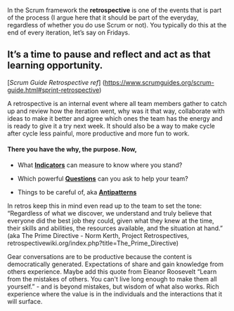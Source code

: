In the Scrum framework the **retrospective** is one of the events that is part of the process (I argue here that it should be part of the everyday, regardless of whether you do use Scrum or not). You typically do this at the end of every iteration, let’s say on Fridays. 

## It’s a time to pause and reflect and act as that learning opportunity.

[*Scrum Guide Retrospective ref*] (https://www.scrumguides.org/scrum-guide.html#sprint-retrospective)

A retrospective is an internal event where all team members gather to catch up and review how the iteration went, why was it that way, collaborate with ideas to make it better and agree which ones the team has the energy and is ready to give it a try next week. It should also be a way to make cycle after cycle less painful, more productive and more fun to work.

#### There you have the why, the purpose. Now,

* What [**Indicators**](https://github.com/GarciaInes/Scrum-Mastery/blob/main/Retro/Indicators) can measure to know where you stand?

* Which powerful [**Questions**](https://github.com/GarciaInes/Scrum-Mastery/blob/main/Retro/Questions) can you ask to help your team?

* Things to be careful of, aka [**Antipatterns**](https://github.com/GarciaInes/Scrum-Mastery/blob/main/Retro/Antipatterns)


In retros keep this in mind even read up to the team to set the tone: 
“Regardless of what we discover, we understand and truly believe that everyone did the best job they could, given what they knew at the time, their skills and abilities, the resources available, and the situation at hand.”
(aka The Prime Directive - Norm Kerth, Project Retrospectives, retrospectivewiki.org/index.php?title=The_Prime_Directive)

Gear conversations are to be productive because the content is democratically generated. Expectations of share and gain knowledge from others experience. 
Maybe add this quote from Eleanor Roosevelt “Learn from the mistakes of others. You can't live long enough to make them all yourself.” - and is beyond mistakes, but wisdom of what also works. Rich experience where the value is in the individuals and the interactions that it will surface.  
